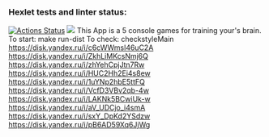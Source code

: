 ### Hexlet tests and linter status:
[![Actions Status](https://github.com/MakarovOY/java-project-61/actions/workflows/hexlet-check.yml/badge.svg)](https://github.com/MakarovOY/java-project-61/actions)
<a href="https://codeclimate.com/github/MakarovOY/java-project-61/maintainability"><img src="https://api.codeclimate.com/v1/badges/64cfbf8daf9fbdaa6de7/maintainability" /></a>
This App is a 5 console games for training your's brain.
To start: make run-dist
To check: checkstyleMain 
https://disk.yandex.ru/i/c6cWWmsl46uC2A
https://disk.yandex.ru/i/ZkhLiMKcsNmj6Q
https://disk.yandex.ru/i/zhYehCpjJtn7Rw
https://disk.yandex.ru/i/HUC2Hh2Ei4s8ew
https://disk.yandex.ru/i/1uYNp2hbE5ttFQ
https://disk.yandex.ru/i/VcfD3VBv2qb-4w
https://disk.yandex.ru/i/LAKNk5BCwiUk-w
https://disk.yandex.ru/i/aV_UDCjo_i4smA
https://disk.yandex.ru/i/sxY_DpKd2YSdzw
https://disk.yandex.ru/i/pB6AD59Xq6JjWg